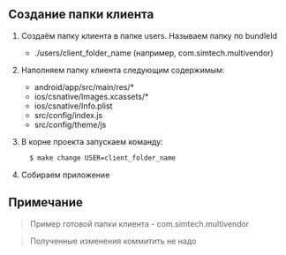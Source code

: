 ## Создание папки клиента

  1. Создаём папку клиента в папке users. Называем папку по bundleId
      - ./users/client_folder_name (например, com.simtech.multivendor)

  2. Наполняем папку клиента следующим содержимым:
      - android/app/src/main/res/*
      - ios/csnative/Images.xcassets/*
      - ios/csnative/Info.plist
      - src/config/index.js
      - src/config/theme/js

  3. В корне проекта запускаем команду:
      ```sh
        $ make change USER=client_folder_name
      ```

  4. Собираем приложение

## Примечание

  > Пример готовой папки клиента - com.simtech.multivendor

  > Полученные изменения коммитить не надо